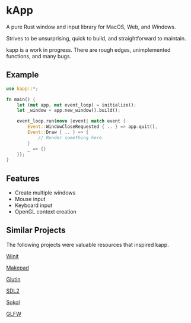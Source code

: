 # kApp
A pure Rust window and input library for MacOS, Web, and Windows.

Strives to be unsurprising, quick to build, and straightforward to maintain.

kapp is a work in progress. There are rough edges, unimplemented functions, and many bugs.

## Example
```rust
use kapp::*;

fn main() {
    let (mut app, mut event_loop) = initialize();
    let _window = app.new_window().build();

    event_loop.run(move |event| match event {
        Event::WindowCloseRequested { .. } => app.quit(),
        Event::Draw { .. } => {
            // Render something here.
        }
        _ => {}
    });
}
```

## Features
* Create multiple windows
* Mouse input
* Keyboard input
* OpenGL context creation


## Similar Projects
The following projects were valuable resources that inspired kapp.

[Winit](https://github.com/rust-windowing/winit)

[Makepad](https://github.com/makepad/makepad)

[Glutin](https://github.com/rust-windowing/glutin)

[SDL2](https://www.libsdl.org/download-2.0.php)

[Sokol](https://github.com/floooh/sokol)

[GLFW](https://www.glfw.org/)
